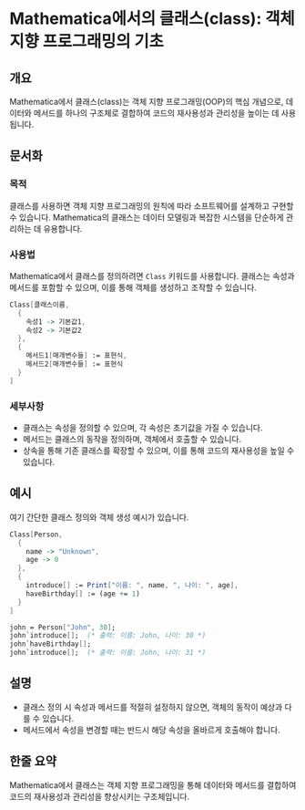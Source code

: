 <!--
Meta Description: # Mathematica에서의 클래스(class): 객체 지향 프로그래밍의 기초 ## 개요 Mathematica에서 클래스(class)는 객체 지향 프로그래밍(OOP)의 핵심 개념으로, 데이터와 메서드를 하나의 구조체로 결합하여 코드의 재사용성과 관리성을 높이는 데 사...
Meta Keywords: 있습니다, john, class, 클래스, 메서드를
-->

# Mathematica에서의 클래스(class): 객체 지향 프로그래밍의 기초

## 개요
Mathematica에서 클래스(class)는 객체 지향 프로그래밍(OOP)의 핵심 개념으로, 데이터와 메서드를 하나의 구조체로 결합하여 코드의 재사용성과 관리성을 높이는 데 사용됩니다.

## 문서화

### 목적
클래스를 사용하면 객체 지향 프로그래밍의 원칙에 따라 소프트웨어를 설계하고 구현할 수 있습니다. Mathematica의 클래스는 데이터 모델링과 복잡한 시스템을 단순하게 관리하는 데 유용합니다.

### 사용법
Mathematica에서 클래스를 정의하려면 `Class` 키워드를 사용합니다. 클래스는 속성과 메서드를 포함할 수 있으며, 이를 통해 객체를 생성하고 조작할 수 있습니다.

```mathematica
Class[클래스이름,
  {
    속성1 -> 기본값1,
    속성2 -> 기본값2
  },
  {
    메서드1[매개변수들] := 표현식,
    메서드2[매개변수들] := 표현식
  }
]
```

### 세부사항
- 클래스는 속성을 정의할 수 있으며, 각 속성은 초기값을 가질 수 있습니다.
- 메서드는 클래스의 동작을 정의하며, 객체에서 호출할 수 있습니다.
- 상속을 통해 기존 클래스를 확장할 수 있으며, 이를 통해 코드의 재사용성을 높일 수 있습니다.

## 예시
여기 간단한 클래스 정의와 객체 생성 예시가 있습니다.

```mathematica
Class[Person,
  {
    name -> "Unknown",
    age -> 0
  },
  {
    introduce[] := Print["이름: ", name, ", 나이: ", age],
    haveBirthday[] := (age += 1)
  }
]

john = Person["John", 30];
john`introduce[];  (* 출력: 이름: John, 나이: 30 *)
john`haveBirthday[];
john`introduce[];  (* 출력: 이름: John, 나이: 31 *)
```

## 설명
- 클래스 정의 시 속성과 메서드를 적절히 설정하지 않으면, 객체의 동작이 예상과 다를 수 있습니다.
- 메서드에서 속성을 변경할 때는 반드시 해당 속성을 올바르게 호출해야 합니다.

## 한줄 요약
Mathematica에서 클래스는 객체 지향 프로그래밍을 통해 데이터와 메서드를 결합하여 코드의 재사용성과 관리성을 향상시키는 구조체입니다.